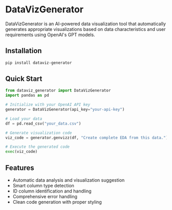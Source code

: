 # DataVizGenerator

DataVizGenerator is an AI-powered data visualization tool that automatically generates appropriate visualizations based on data characteristics and user requirements using OpenAI's GPT models.

## Installation

```bash
pip install dataviz-generator
```

## Quick Start

```python
from dataviz_generator import DataVizGenerator
import pandas as pd

# Initialize with your OpenAI API key
generator = DataVizGenerator(api_key="your-api-key")

# Load your data
df = pd.read_csv("your_data.csv")

# Generate visualization code
viz_code = generator.genvizz(df, "Create complete EDA from this data.")

# Execute the generated code
exec(viz_code)
```

## Features

- Automatic data analysis and visualization suggestion
- Smart column type detection
- ID column identification and handling
- Comprehensive error handling
- Clean code generation with proper styling
